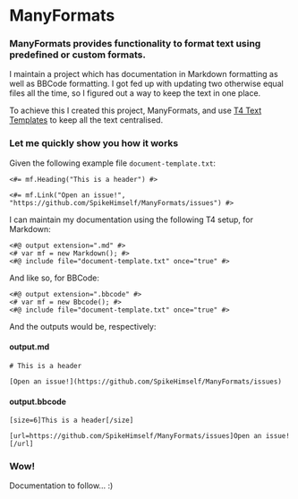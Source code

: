 # ManyFormats

### ManyFormats provides functionality to format text using predefined or custom formats.

I maintain a project which has documentation in Markdown formatting as well as BBCode formatting. I got fed up with updating two otherwise equal files all the time, so I figured out a way to keep the text in one place.

To achieve this I created this project, ManyFormats, and use [T4 Text Templates](https://learn.microsoft.com/en-us/visualstudio/modeling/code-generation-and-t4-text-templates) to keep all the text centralised.

### Let me quickly show you how it works

Given the following example file `document-template.txt`:

```
<#= mf.Heading("This is a header") #>

<#= mf.Link("Open an issue!", "https://github.com/SpikeHimself/ManyFormats/issues") #>
```

I can maintain my documentation using the following T4 setup, for Markdown:

```
<#@ output extension=".md" #>
<# var mf = new Markdown(); #>
<#@ include file="document-template.txt" once="true" #>

```

And like so, for BBCode:

```
<#@ output extension=".bbcode" #>
<# var mf = new Bbcode(); #>
<#@ include file="document-template.txt" once="true" #>
```

And the outputs would be, respectively:

#### output.md
```
# This is a header

[Open an issue!](https://github.com/SpikeHimself/ManyFormats/issues)
```

#### output.bbcode
```
[size=6]This is a header[/size]

[url=https://github.com/SpikeHimself/ManyFormats/issues]Open an issue![/url]
```

### Wow!

Documentation to follow... :)
